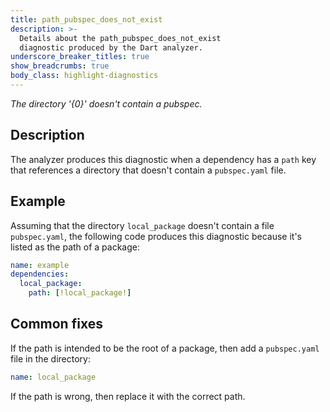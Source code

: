 ```yaml
---
title: path_pubspec_does_not_exist
description: >-
  Details about the path_pubspec_does_not_exist
  diagnostic produced by the Dart analyzer.
underscore_breaker_titles: true
show_breadcrumbs: true
body_class: highlight-diagnostics
---
```


_The directory '{0}' doesn't contain a pubspec._

## Description

The analyzer produces this diagnostic when a dependency has a `path` key
that references a directory that doesn't contain a `pubspec.yaml` file.

## Example

Assuming that the directory `local_package` doesn't contain a file
`pubspec.yaml`, the following code produces this diagnostic because it's
listed as the path of a package:

```yaml
name: example
dependencies:
  local_package:
    path: [!local_package!]
```

## Common fixes

If the path is intended to be the root of a package, then add a
`pubspec.yaml` file in the directory:

```yaml
name: local_package
```

If the path is wrong, then replace it with the correct path.
